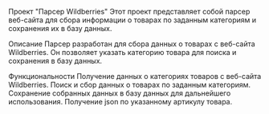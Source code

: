 Проект "Парсер Wildberries"
Этот проект представляет собой парсер веб-сайта для сбора информации о товарах по заданным категориям и сохранения их в базу данных.

Описание
Парсер разработан для сбора данных о товарах с веб-сайта Wildberries. Он позволяет указать категорию товара для поиска и сохранения в базу данных.

Функциональности
Получение данных о категориях товаров с веб-сайта Wildberries.
Поиск и сбор данных о товарах по заданным категориям.
Сохранение собранных данных в базу данных для дальнейшего использования.
Получение json по указанному артикулу товара.